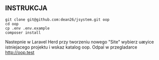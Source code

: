 ## INSTRUKCJA

```ssh
git clone git@github.com:dean26/jsystem.git oop
cd oop
cp .env .env.example
composer install
```

Nastepnie w Laravel Herd przy tworzeniu nowego "Site" wybierz uæyice istniejacego projektu i wskaz katalog oop. Odpal w przegladarce http://oop.test
